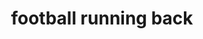 ---
pid: LLP407
title: football running back
location_transcription: nyg stadiom NFL
zipcode: 
outside_phl: 
neighborhood: 
age: '10'
age_range: 6-13
instagram: 
image_file_name: LLP_407.jpg
proposal_transcription: NFL
topic: Sports
topic_summary: '0'
type: Sculpture Statue
keywords_other: football, new york giants, nfl
credit: Miguel Hernandez
image_labels: 
twitter: 
facebook: 
permalink: "/monuments/llp407/"
layout: item-page
---
